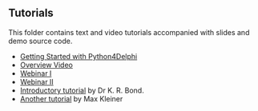 ## Tutorials

This folder contains text and video tutorials accompanied with slides and demo source code.

- [Getting Started with Python4Delphi](https://youtu.be/hjY6lBgrHhM)
- [Overview Video](https://youtu.be/jLuxTfct3CU)
- [Webinar I](https://github.com/pyscripter/python4delphi/tree/master/Tutorials/Webinar%20I)
- [Webinar II](https://github.com/pyscripter/python4delphi/tree/master/Tutorials/Webinar%20II)
- [Introductory tutorial](https://github.com/pyscripter/python4delphi/wiki/Files/Chapter80Tutorial.pdf) by Dr K. R. Bond.
- [Another tutorial](http://www.softwareschule.ch/download/maxbox_starter86.pdf) by Max Kleiner